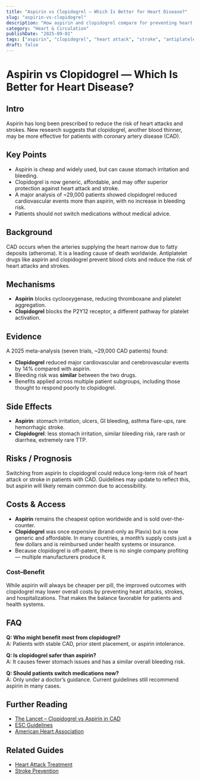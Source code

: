 ```yaml
---
title: "Aspirin vs Clopidogrel — Which Is Better for Heart Disease?"
slug: "aspirin-vs-clopidogrel"
description: "How aspirin and clopidogrel compare for preventing heart attacks and strokes, including safety, side effects, and latest evidence."
category: "Heart & Circulation"
publishDate: "2025-09-01"
tags: ["aspirin", "clopidogrel", "heart attack", "stroke", "antiplatelet"]
draft: false
---
```


# Aspirin vs Clopidogrel — Which Is Better for Heart Disease?

## Intro  
Aspirin has long been prescribed to reduce the risk of heart attacks and strokes. New research suggests that clopidogrel, another blood thinner, may be more effective for patients with coronary artery disease (CAD).  

## Key Points  
- Aspirin is cheap and widely used, but can cause stomach irritation and bleeding.  
- Clopidogrel is now generic, affordable, and may offer superior protection against heart attack and stroke.  
- A major analysis of ~29,000 patients showed clopidogrel reduced cardiovascular events more than aspirin, with no increase in bleeding risk.  
- Patients should not switch medications without medical advice.  

## Background  
CAD occurs when the arteries supplying the heart narrow due to fatty deposits (atheroma). It is a leading cause of death worldwide. Antiplatelet drugs like aspirin and clopidogrel prevent blood clots and reduce the risk of heart attacks and strokes.  

## Mechanisms  
- **Aspirin** blocks cyclooxygenase, reducing thromboxane and platelet aggregation.  
- **Clopidogrel** blocks the P2Y12 receptor, a different pathway for platelet activation.  

## Evidence  
A 2025 meta-analysis (seven trials, ~29,000 CAD patients) found:  
- **Clopidogrel** reduced major cardiovascular and cerebrovascular events by 14% compared with aspirin.  
- Bleeding risk was **similar** between the two drugs.  
- Benefits applied across multiple patient subgroups, including those thought to respond poorly to clopidogrel.  

## Side Effects  
- **Aspirin**: stomach irritation, ulcers, GI bleeding, asthma flare-ups, rare hemorrhagic stroke.  
- **Clopidogrel**: less stomach irritation, similar bleeding risk, rare rash or diarrhea, extremely rare TTP.  

## Risks / Prognosis  
Switching from aspirin to clopidogrel could reduce long-term risk of heart attack or stroke in patients with CAD. Guidelines may update to reflect this, but aspirin will likely remain common due to accessibility.  

## Costs & Access  
- **Aspirin** remains the cheapest option worldwide and is sold over-the-counter.  
- **Clopidogrel** was once expensive (brand-only as Plavix) but is now generic and affordable. In many countries, a month’s supply costs just a few dollars and is reimbursed under health systems or insurance.  
- Because clopidogrel is off-patent, there is no single company profiting — multiple manufacturers produce it.  

### Cost–Benefit  
While aspirin will always be cheaper per pill, the improved outcomes with clopidogrel may lower overall costs by preventing heart attacks, strokes, and hospitalizations. That makes the balance favorable for patients and health systems.

## FAQ  
**Q: Who might benefit most from clopidogrel?**  
A: Patients with stable CAD, prior stent placement, or aspirin intolerance.  

**Q: Is clopidogrel safer than aspirin?**  
A: It causes fewer stomach issues and has a similar overall bleeding risk.  

**Q: Should patients switch medications now?**  
A: Only under a doctor’s guidance. Current guidelines still recommend aspirin in many cases.  

## Further Reading  
- [The Lancet – Clopidogrel vs Aspirin in CAD](https://www.thelancet.com/)  
- [ESC Guidelines](https://www.escardio.org/)  
- [American Heart Association](https://www.heart.org/)  

## Related Guides  
- [Heart Attack Treatment](/guides/heart-attack-treatment)  
- [Stroke Prevention](/guides/stroke-prevention)  
